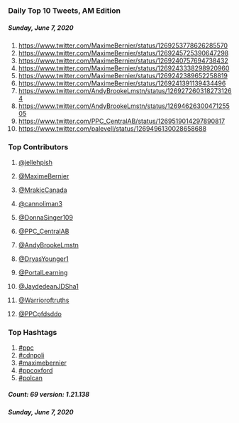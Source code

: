 ### Daily Top 10 Tweets, AM Edition
##### Sunday, June 7, 2020
 1) https://www.twitter.com/MaximeBernier/status/1269253778626285570
 2) https://www.twitter.com/MaximeBernier/status/1269245725390647298
 3) https://www.twitter.com/MaximeBernier/status/1269240757694738432
 4) https://www.twitter.com/MaximeBernier/status/1269243338298920960
 5) https://www.twitter.com/MaximeBernier/status/1269242389652258819
 6) https://www.twitter.com/MaximeBernier/status/1269241391139434496
 7) https://www.twitter.com/AndyBrookeLmstn/status/1269272603182731264
 8) https://www.twitter.com/AndyBrookeLmstn/status/1269462630047125505
 9) https://www.twitter.com/PPC_CentralAB/status/1269519014297890817
10) https://www.twitter.com/palevell/status/1269496130028658688

### Top Contributors
  1) [@jellehpish](https://www.twitter.com/jellehpish)
  2) [@MaximeBernier](https://www.twitter.com/MaximeBernier)
  3) [@MrakicCanada](https://www.twitter.com/MrakicCanada)
  4) [@cannoliman3](https://www.twitter.com/cannoliman3)
  5) [@DonnaSinger109](https://www.twitter.com/DonnaSinger109)
  6) [@PPC_CentralAB](https://www.twitter.com/PPC_CentralAB)
  7) [@AndyBrookeLmstn](https://www.twitter.com/AndyBrookeLmstn)
  8) [@DryasYounger1](https://www.twitter.com/DryasYounger1)
  9) [@PortalLearning](https://www.twitter.com/PortalLearning)
 10) [@JaydedeanJDSha1](https://www.twitter.com/JaydedeanJDSha1)

 11) [@Warrioroftruths](https://www.twitter.com/Warrioroftruths)
 12) [@PPCpfdsddo](https://www.twitter.com/PPCpfdsddo)


### Top Hashtags

  1) [#ppc](https://www.twitter.com/hashtag/ppc)
  2) [#cdnpoli](https://www.twitter.com/hashtag/cdnpoli)
  3) [#maximebernier](https://www.twitter.com/hashtag/maximebernier)
  4) [#ppcoxford](https://www.twitter.com/hashtag/ppcoxford)
  5) [#polcan](https://www.twitter.com/hashtag/polcan)

##### Count: 69	version: 1.21.138
##### Sunday, June 7, 2020


